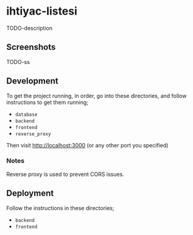 # ihtiyac-listesi

TODO-description

## Screenshots

TODO-ss

## Development

To get the project running, in order, go into these directories, and follow instructions to get them running;

- `database`
- `backend`
- `frontend`
- `reverse_proxy`

Then visit [http://localhost:3000](http://localhost:3000) (or any other port you specified)

### Notes

Reverse proxy is used to prevent CORS issues.

## Deployment

Follow the instructions in these directories;

- `backend`
- `frontend`
